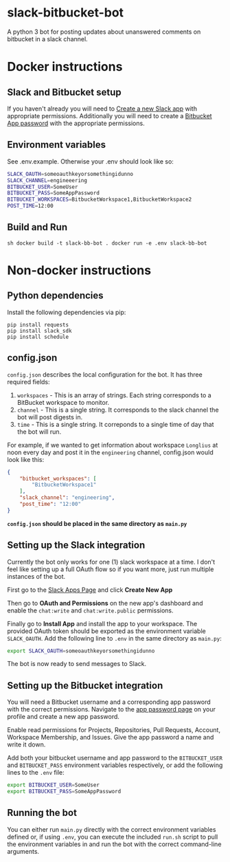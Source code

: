 # slack-bitbucket-bot
A python 3 bot for posting updates about unanswered comments on bitbucket in a slack channel.

# Docker instructions
## Slack and Bitbucket setup
If you haven't already you will need to [Create a new Slack app](#setting-up-theslack-integration) with appropriate permissions. Additionally you will need to create a [Bitbucket App password](#setting-up-the-bitbucket-integration) with the appropriate permissions.

## Environment variables
See .env.example. Otherwise your .env should look like so:

```sh
SLACK_OAUTH=someoauthkeyorsomethingidunno
SLACK_CHANNEL=engineeering
BITBUCKET_USER=SomeUser
BITBUCKET_PASS=SomeAppPassword
BITBUCKET_WORKSPACES=BitbucketWorkspace1,BitbucketWorkspace2
POST_TIME=12:00
```

## Build and Run
``sh
docker build -t slack-bb-bot .
docker run -e .env slack-bb-bot
``

# Non-docker instructions
## Python dependencies
Install the following dependencies via pip:

```
pip install requests
pip install slack_sdk
pip install schedule
```

## config.json
`config.json` describes the local configuration for the bot. It has three required fields:

1. `workspaces` - This is an array of strings. Each string corresponds to a BitBucket workspace to monitor.
2. `channel` - This is a single string. It corresponds to the slack channel the bot will post digests in.
3. `time` - This is a single string. It correponds to a single time of day that the bot will run.

For example, if we wanted to get information about workspace `Longlius` at noon every day and post it in the `engineering` channel, config.json would look like this:

```json
{
	"bitbucket_workspaces": [
		"BitbucketWorkspace1"
	],
	"slack_channel": "engineering",
	"post_time": "12:00"
}
```

**`config.json` should be placed in the same directory as `main.py`**

## Setting up the Slack integration
Currently the bot only works for one (1) slack workspace at a time. I don't feel like setting up a full OAuth flow so if you want more, just run multiple instances of the bot.

First go to the [Slack Apps Page](https://api.slack.com/apps) and click **Create New App**

Then go to **OAuth and Permissions** on the new app's dashboard and enable the `chat:write` and `chat:write.public` permissions.

Finally go to **Install App** and install the app to your workspace. The provided OAuth token should be exported as the environment variable `SLACK_OAUTH`. Add the following line to `.env` in the same directory as `main.py`:

```sh
export SLACK_OAUTH=someoauthkeyorsomethingidunno
```

The bot is now ready to send messages to Slack.

## Setting up the Bitbucket integration

You will need a Bitbucket username and a corresponding app password with the correct permissions. Navigate to the [app password page](https://bitbucket.org/account/settings/app-passwords/) on your profile and create a new app password.

Enable read permissions for Projects, Repositories, Pull Requests, Account, Workspace Membership, and Issues. Give the app password a name and write it down.

Add both your bitbucket username and app password to the `BITBUCKET_USER` and `BITBUCKET_PASS` environment variables respectively, or add the following lines to the `.env` file:

```sh
export BITBUCKET_USER=SomeUser
export BITBUCKET_PASS=SomeAppPassword
```

## Running the bot

You can either run `main.py` directly with the correct environment variables defined or, if using `.env`, you can execute the included `run.sh` script to pull the environment variables in and run the bot with the correct command-line arguments.
